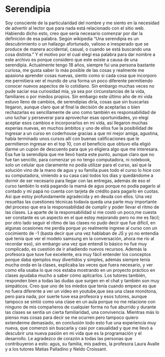 # Serendipia
Soy consciente de la particularidad del nombre y me siento en la necesidad de advertir al lector que para nada está relacionado con el sitio web.
Habiendo dicho esto, creo que sería necesario comenzar por dar la definición de esa palabra. Según wikipedia “Una serendipia es un descubrimiento o un hallazgo afortunado, valioso e inesperado que se produce de manera accidental, casual, o cuando se está buscando una cosa distinta.” Y el motivo por el cual elegí esa palabra para dar nombre a este archivo es porque considero que este existe a causa de una serendipia. 
Actualmente tengo 18 años, siempre fui una persona bastante curiosa, me gusta saber lo más posible de las cosas y realmente me apasiona aprender cosas nuevas, siento como si cada cosa que incorporo me permitiera ver el mundo de una forma un poco diferente permitiendo conocer nuevos aspectos de lo cotidiano. Sin embargo muchas veces no pude saciar esa curiosidad mía, ya sea por circunstancias de la vida, familiares o por miedos propios. Sin embargo este último año de mi vida estuvo lleno de cambios, de serendipias diría, cosas que sin buscarlas llegaron, aunque claro que al final la decisión de aceptarlas o bien rechazarlas es sencillamente de uno como también es responsabilidad de uno luchar y perseverar para aprovechar esas oportunidades, yo elegí aceptar esos cambios e incorporarlos en mi vida, así llegaron muchas experias nuevas, en muchos ámbitos y uno de ellos fue la posibilidad de ingresar a un curso en coderhouse gracias a que mi mejor amiga, agustina, había terminado unos cursos allí con buenas calificaciones que le permitieron ingresar en el top 10, con el beneficio que obtuvo ella eligió darme un cupón de descuento para que yo eligiera algo que me interesara. Esa fue la serendipia que me llevó hasta este punto, aunque claro que no fue tan sencillo, para comenzar yo no tengo computadora, ni notebook, solo un celular que claramente no podía utilizar para el curso, así que la solución vino de la mano de agus y su familia pues todo el curso lo hice con su computadora, viniendo a su casa casi todos los días y quedándome a dormir de ser necesario para llegar con las entregas, además de eso el curso también lo está pagando la mamá de agus porque no podía pagarlo al contado y mi papá no cuenta con tarjeta de crédito para pagarlo en cuotas. Así que estoy profundamente agradecida y en deuda con ellos. 
Una vez resueltas las cuestiones técnicas todavía queda una parte muy importante del proceso que era la responsabilidad de cumplir y poder llevar el ritmo de las clases. La aparte de la responsabilidad si me costó un poco,me cuesta ser constante es un aspecto en el que estoy mejorando pero no me es fácil; por otro lado seguir el ritmo de las clases no pudo decir que fue difícil, en algunas ocasiones me perdía porque yo realmente ingrese al curso con un cocimiento de -1  (basta decir que una vez hablaban de JS y yo no entendía qué tenía que ver el modelo samsung en la conversación, ahora me río al recordar eso), sin embargo una vez que entendí lo básico no fue muy complicado, es cuestión de ir añadiendo nuevos recursos. Además la profesora que tuve fue excelente, era muy fácil entender los conceptos porque daba ejemplos muy divertidos y simples, además siempre tenía mucha onda en la clases, explicaba las veces que fuera necesario, y ver como ella usaba lo que nos estaba mostrando en un proyecto práctico en clases ayudaba mucho a saber cómo aplicarlos. Los tutores también, responden bien a todas las dudas que surgen en el chat y también son muy simpáticos. Creo que uno de los miedos que tenía cuando empecé es que no fuera diferente a ver un video en youtube,que sea una clase monótona, pero para nada, por suerte tuve esa profesora y esos tutores, aunque tampoco se sintió como una clase en un aula porque no me relacione con ninguno de mis compañeros de cualquier forma no fue aburrido y durante las clases se sentía un cierta familiaridad, una convivencia. 
Mientras más lo pienso mas cosas para decir se me ocurren pero tampoco quiero extenderme demasiado, en conclusión todo esto fue una experiencia muy nueva, que comenzó sin buscarla y casi por casualidad y que me llevó a descubrir una nueva pasión en mi vida que es la programación y el desarrollo. Le agradezco de corazón a todas las personas que contribuyeron a esto: agus, su familia, mis padres, la profesora Laura Avalle y a los tutores Matias Palladino  y Neldo Croissant. 
 
